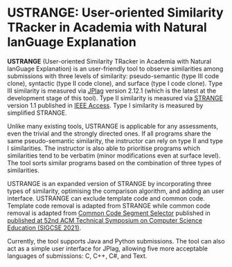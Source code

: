 # USTRANGE: User-oriented Similarity TRacker in Academia with Natural lanGuage Explanation

**USTRANGE** \(User-oriented Similarity TRacker in Academia with Natural lanGuage Explanation\) is an user-friendly tool to observe similarities among submissions with three levels of similarity: pseudo-semantic (type III code clone), syntactic (type II code clone), and surface (type I code clone). Type III similarity is measured via [JPlag](https://github.com/jplag/jplag) version 2.12.1 (which is the latest at the development stage of this tool). Type II similarity is measured via [STRANGE](https://github.com/oscarkarnalim/strange) version 1.1 published in [IEEE Access](https://doi.org/10.1109/ACCESS.2021.3073703). Type I similarity is measured by simplified STRANGE. 

Unlike many existing tools, USTRANGE is applicable for any assessments, even the trivial and the strongly directed ones. If all programs share the same pseudo-semantic similarity, the instructor can rely on type II and type I similarities. The instructor is also able to prioritise programs which similarities tend to be verbatim (minor modifications even at surface level). The tool sorts similar programs based on the combination of three types of similarities.

USTRANGE is an expanded version of STRANGE by incorporating three types of similarity, optimising the comparison algorithm, and adding an user interface. USTRANGE can exclude template code and common code. Template code removal is adapted from STRANGE while common code removal is adapted from [Common Code Segment Selector](https://github.com/oscarkarnalim/c2s2) published in [published at 52nd ACM Technical Symposium on Computer Science Education (SIGCSE 2021)](https://dl.acm.org/doi/10.1145/3408877.3432436).

Currently, the tool supports Java and Python submissions. The tool can also act as a simple user interface for JPlag, allowing five more acceptable languages of submissions: C, C++, C#, and Text.


